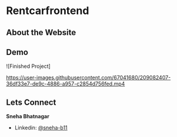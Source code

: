 # Rentcarfrontend

## About the Website



## Demo 
![Finished Project] 


https://user-images.githubusercontent.com/67041680/209082407-36df33e7-de9c-4886-a957-c2854d756fed.mp4


## Lets Connect

**Sneha Bhatnagar**

- Linkedin: [@sneha-b11](https://www.linkedin.com/in/sneha-b11/)

